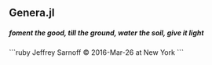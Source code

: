 ## Genera.jl
##### foment the good, till the ground, water the soil, give it light
</div>
```ruby
                                                       Jeffrey Sarnoff © 2016-Mar-26 at New York
```

